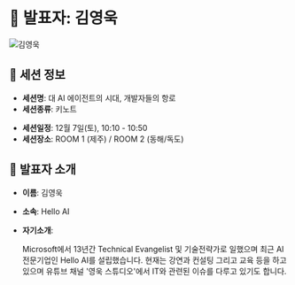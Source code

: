 # 🎤 발표자: 김영욱

<div class="container">
    <div class="row justify-content-center">
        <div class="col-md-4 profile mb-4 text-center">
            <img src="../images/speakers/youngwookkim.jpg" alt="김영욱" class="img-fluid" />
        </div>
    </div>
</div>

## 🔎 세션 정보

- **세션명**: 대 AI 에이전트의 시대, 개발자들의 항로
- **세션종류**: 키노트
<!-- - **세션설명**: -->
- **세션일정**: 12월 7일(토), 10:10 - 10:50
- **세션장소**: ROOM 1 (제주) / ROOM 2 (동해/독도)

## 📜 발표자 소개

- **이름**: 김영욱
- **소속**: Hello AI
- **자기소개**:

  Microsoft에서 13년간 Technical Evangelist 및 기술전략가로 일했으며 최근 AI 전문기업인 Hello AI를 설립했습니다. 현재는 강연과 컨설팅 그리고 교육 등을 하고 있으며 유튜브 채널 '영욱 스튜디오'에서 IT와 관련된 이슈를 다루고 있기도 합니다.